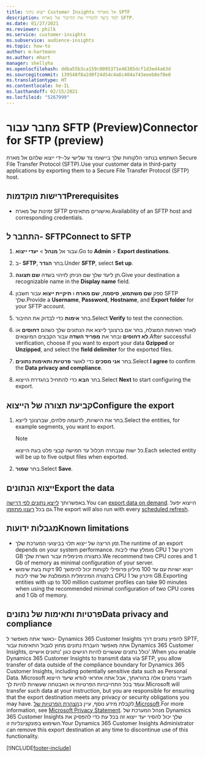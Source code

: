 ```yaml
---
title: ייצוא נתוני Customer Insights אל מארחי SPTF
description: למד כיצד להגדיר את החיבור אל מארח SFTP.
ms.date: 01/27/2021
ms.reviewer: philk
ms.service: customer-insights
ms.subservice: audience-insights
ms.topic: how-to
author: m-hartmann
ms.author: mhart
manager: shellyha
ms.openlocfilehash: ddba55b3ca159c0095371e46385dcf1d3ed4a63d
ms.sourcegitcommit: 139548f8a2d0f24d54c4a6c404a743eeeb8ef8e0
ms.translationtype: HT
ms.contentlocale: he-IL
ms.lasthandoff: 02/15/2021
ms.locfileid: "5267999"
---
```

# <a name="connector-for-sftp-preview"></a><span data-ttu-id="3cf76-103">מחבר עבור SFTP‏ (Preview)</span><span class="sxs-lookup"><span data-stu-id="3cf76-103">Connector for SFTP (preview)</span></span>

<span data-ttu-id="3cf76-104">השתמש בנתוני הלקוחות שלך ביישומי צד שלישי על-ידי ייצוא שלהם אל מארח Secure File Transfer Protocol‏ (SFTP).</span><span class="sxs-lookup"><span data-stu-id="3cf76-104">Use your customer data in third-party applications by exporting them to a Secure File Transfer Protocol (SFTP) host.</span></span>

## <a name="prerequisites"></a><span data-ttu-id="3cf76-105">דרישות מוקדמות</span><span class="sxs-lookup"><span data-stu-id="3cf76-105">Prerequisites</span></span>

- <span data-ttu-id="3cf76-106">זמינות של מארח SFTP ואישורים מתאימים.</span><span class="sxs-lookup"><span data-stu-id="3cf76-106">Availability of an SFTP host and corresponding credentials.</span></span>

## <a name="connect-to-sftp"></a><span data-ttu-id="3cf76-107">התחבר ל- SFTP</span><span class="sxs-lookup"><span data-stu-id="3cf76-107">Connect to SFTP</span></span>

1. <span data-ttu-id="3cf76-108">עבור אל **מנהל** > **יעדי ייצוא**.</span><span class="sxs-lookup"><span data-stu-id="3cf76-108">Go to **Admin** > **Export destinations**.</span></span>

1. <span data-ttu-id="3cf76-109">ב- **SFTP**, בחר **הגדר**.</span><span class="sxs-lookup"><span data-stu-id="3cf76-109">Under **SFTP**, select **Set up**.</span></span>

1. <span data-ttu-id="3cf76-110">תן ליעד שלך שם הניתן לזיהוי בשדה **שם תצוגה**.</span><span class="sxs-lookup"><span data-stu-id="3cf76-110">Give your destination a recognizable name in the **Display name** field.</span></span>

1. <span data-ttu-id="3cf76-111">ספק **שם משתמש**, **סיסמה**, **שם מארח** ו **תיקיית ייצוא** עבור חשבון SFTP שלך.</span><span class="sxs-lookup"><span data-stu-id="3cf76-111">Provide a **Username**, **Password**, **Hostname**, and **Export folder** for your SFTP account.</span></span>

1. <span data-ttu-id="3cf76-112">בחר **אימות** כדי לבדוק את החיבור.</span><span class="sxs-lookup"><span data-stu-id="3cf76-112">Select **Verify** to test the connection.</span></span>

1. <span data-ttu-id="3cf76-113">לאחר האימות המוצלח, בחר אם ברצונך לייצא את הנתונים שלך כשהם **דחוסים** או **לא דחוסים** ובחר את **מפריד השדה** עבור הקבצים המיוצאים.</span><span class="sxs-lookup"><span data-stu-id="3cf76-113">After successful verification, choose if you want to export your data **Gzipped** or **Unzipped**, and select the **field delimiter** for the exported files.</span></span>

1. <span data-ttu-id="3cf76-114">בחר **אני מסכים** כדי לאשר **פרטיות ותאימות נתונים**.</span><span class="sxs-lookup"><span data-stu-id="3cf76-114">Select **I agree** to confirm the **Data privacy and compliance**.</span></span>

1. <span data-ttu-id="3cf76-115">בחר **הבא** כדי להתחיל בהגדרת הייצוא.</span><span class="sxs-lookup"><span data-stu-id="3cf76-115">Select **Next** to start configuring the export.</span></span>

## <a name="configure-the-export"></a><span data-ttu-id="3cf76-116">קביעת תצורה של הייצוא</span><span class="sxs-lookup"><span data-stu-id="3cf76-116">Configure the export</span></span>

1. <span data-ttu-id="3cf76-117">בחר את הישויות, לדוגמה פלחים, שברצונך לייצא.</span><span class="sxs-lookup"><span data-stu-id="3cf76-117">Select the entities, for example segments, you want to export.</span></span>

   > [!NOTE]
   > <span data-ttu-id="3cf76-118">כל ישות שנבחרה תכלול עד חמישה קבצי פלט בעת הייצוא.</span><span class="sxs-lookup"><span data-stu-id="3cf76-118">Each selected entity will be up to five output files when exported.</span></span> 

1. <span data-ttu-id="3cf76-119">בחר **שמור**.</span><span class="sxs-lookup"><span data-stu-id="3cf76-119">Select **Save**.</span></span>

## <a name="export-the-data"></a><span data-ttu-id="3cf76-120">ייצוא הנתונים</span><span class="sxs-lookup"><span data-stu-id="3cf76-120">Export the data</span></span>

<span data-ttu-id="3cf76-121">באפשרותך [לייצא נתונים לפי דרישה](export-destinations.md).</span><span class="sxs-lookup"><span data-stu-id="3cf76-121">You can [export data on demand](export-destinations.md).</span></span> <span data-ttu-id="3cf76-122">הייצוא יפעל גם בכל [רענון מתוזמן](system.md#schedule-tab).</span><span class="sxs-lookup"><span data-stu-id="3cf76-122">The export will also run with every [scheduled refresh](system.md#schedule-tab).</span></span>

## <a name="known-limitations"></a><span data-ttu-id="3cf76-123">מגבלות ידועות</span><span class="sxs-lookup"><span data-stu-id="3cf76-123">Known limitations</span></span>

- <span data-ttu-id="3cf76-124">זמן הריצה של ייצוא תלוי בביצועי המערכת שלך.</span><span class="sxs-lookup"><span data-stu-id="3cf76-124">The runtime of an export depends on your system performance.</span></span> <span data-ttu-id="3cf76-125">מומלץ שתי ליבות CPU וזיכרון של 1‎ GB כתצורה מינימלית עבור השרת שלך.</span><span class="sxs-lookup"><span data-stu-id="3cf76-125">We recommend two CPU cores and 1 Gb of memory as minimal configuration of your server.</span></span> 
- <span data-ttu-id="3cf76-126">ייצוא ישויות עם עד 100 מיליון פרופילי לקוחות יכול להימשך 90 דקות בעת שימוש בתצורה המינימלית המומלצת של שתי ליבות CPU וזיכרון של 1‎ GB.</span><span class="sxs-lookup"><span data-stu-id="3cf76-126">Exporting entities with up to 100 million customer profiles can take 90 minutes when using the recommended minimal configuration of two CPU cores and 1 Gb of memory.</span></span> 

## <a name="data-privacy-and-compliance"></a><span data-ttu-id="3cf76-127">פרטיות ותאימות של נתונים</span><span class="sxs-lookup"><span data-stu-id="3cf76-127">Data privacy and compliance</span></span>

<span data-ttu-id="3cf76-128">כאשר אתה מאפשר ל- Dynamics 365 Customer Insights להפיץ נתונים דרך SPTF, אתה מאפשר העברת נתונים מחוץ לגבול התאימות עבור Dynamics 365 Customer Insights, כולל נתונים שעשויים להיות רגישים כגון 'נתונים אישיים'.</span><span class="sxs-lookup"><span data-stu-id="3cf76-128">When you enable Dynamics 365 Customer Insights to transmit data via SFTP, you allow transfer of data outside of the compliance boundary for Dynamics 365 Customer Insights, including potentially sensitive data such as Personal Data.</span></span> <span data-ttu-id="3cf76-129">Microsoft תעביר נתונים אלה בהוראתך, אבל אתה אחראי לוודא שיעד הייצוא עומד בכל התחייבויות הפרטיות או האבטחה שעשויות להיות לך.</span><span class="sxs-lookup"><span data-stu-id="3cf76-129">Microsoft will transfer such data at your instruction, but you are responsible for ensuring that the export destination meets any privacy or security obligations you may have.</span></span> <span data-ttu-id="3cf76-130">לקבלת מידע נוסף, עיין ב[הצהרת הפרטיות של Microsoft](https://go.microsoft.com/fwlink/?linkid=396732).</span><span class="sxs-lookup"><span data-stu-id="3cf76-130">For more information, see [Microsoft Privacy Statement](https://go.microsoft.com/fwlink/?linkid=396732).</span></span>
<span data-ttu-id="3cf76-131">מנהל המערכת של Dynamics 365 Customer Insights שלך יכול להסיר יעד ייצוא זה בכל עת כדי להפסיק את השימוש בפונקציונליות זו.</span><span class="sxs-lookup"><span data-stu-id="3cf76-131">Your Dynamics 365 Customer Insights Administrator can remove this export destination at any time to discontinue use of this functionality.</span></span>


[!INCLUDE[footer-include](../includes/footer-banner.md)]